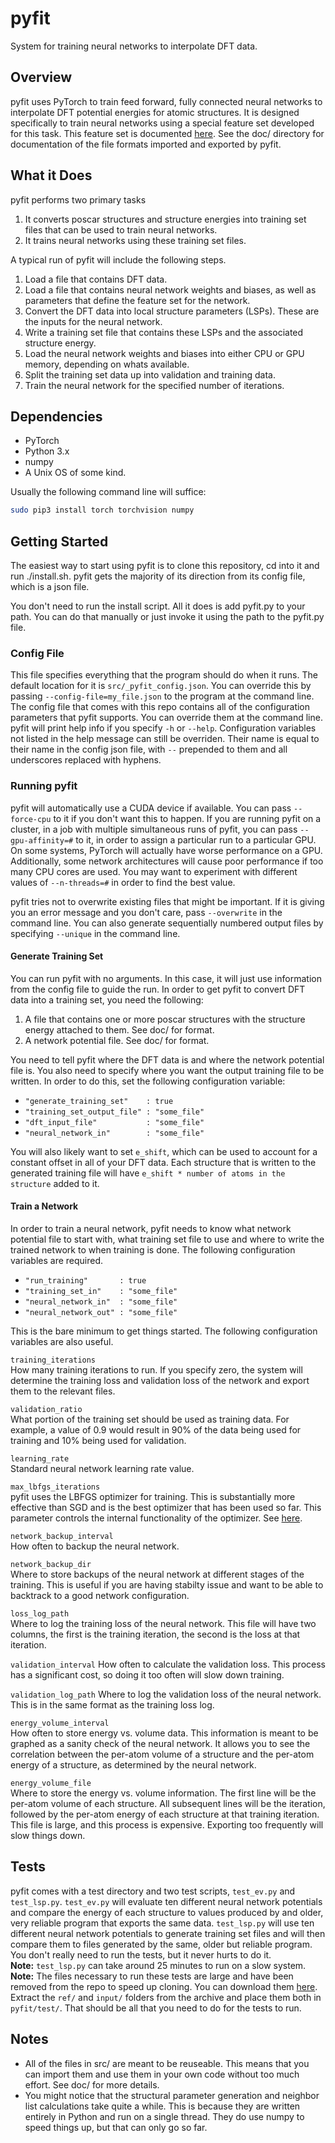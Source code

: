 # pyfit
System for training neural networks to interpolate DFT data. 

## Overview

pyfit uses PyTorch to train feed forward, fully connected neural networks to interpolate DFT potential energies for atomic structures. It is designed specifically to train neural networks using a special feature set developed for this task. This feature set is documented [here](https://www.nature.com/articles/s41467-019-10343-5.pdf?origin=ppub). See the doc/ directory for documentation of the file formats imported and exported by pyfit. 

## What it Does

pyfit performs two primary tasks

1) It converts poscar structures and structure energies into training set files that can be used to train neural networks.
2) It trains neural networks using these training set files.

A typical run of pyfit will include the following steps.

1) Load a file that contains DFT data.
2) Load a file that contains neural network weights and biases, as well as parameters that define the feature set for the network.
2) Convert the DFT data into local structure parameters (LSPs). These are the inputs for the neural network.
3) Write a training set file that contains these LSPs and the associated structure energy.
4) Load the neural network weights and biases into either CPU or GPU memory, depending on whats available.
5) Split the training set data up into validation and training data.
6) Train the neural network for the specified number of iterations.

## Dependencies

- PyTorch
- Python 3.x
- numpy
- A Unix OS of some kind.

Usually the following command line will suffice:

```bash
sudo pip3 install torch torchvision numpy
```

## Getting Started

The easiest way to start using pyfit is to clone this repository, cd into it and run ./install.sh. pyfit gets the majority of its direction from its config file, which is a json file. 

You don't need to run the install script. All it does is add pyfit.py to your path. You can do that manually or just invoke it using the path to the pyfit.py file.

### Config File

This file specifies everything that the program should do when it runs. The default location for it is `src/_pyfit_config.json`. You can override this by passing `--config-file=my_file.json` to the program at the command line. The config file that comes with this repo contains all of the configuration parameters that pyfit supports. You can override them at the command line. pyfit will print help info if you specify `-h` or `--help`. Configuration variables not listed in the help message can still be overriden. Their name is equal to their name in the config json file, with `--` prepended to them and all underscores replaced with hyphens. 

### Running pyfit

pyfit will automatically use a CUDA device if available. You can pass `--force-cpu` to it if you don't want this to happen. If you are running pyfit on a cluster, in a job with multiple simultaneous runs of pyfit, you can pass `--gpu-affinity=#` to it, in order to assign a particular run to a particular GPU. On some systems, PyTorch will actually have worse performance on a GPU. Additionally, some network architectures will cause poor performance if too many CPU cores are used. You may want to experiment with different values of `--n-threads=#` in order to find the best value.
  
pyfit tries not to overwrite existing files that might be important. If it is giving you an error message and you don't care, pass `--overwrite` in the command line. You can also generate sequentially numbered output files by specifying `--unique` in the command line.

#### Generate Training Set

You can run pyfit with no arguments. In this case, it will just use information from the config file to guide the run. In order to get pyfit to convert DFT data into a training set, you need the following:

1) A file that contains one or more poscar structures with the structure energy attached to them. See doc/ for format.
2) A network potential file. See doc/ for format.

You need to tell pyfit where the DFT data is and where the network potential file is. You also need to specify where you want the output training file to be written. In order to do this, set the following configuration variable:

- `"generate_training_set"    : true`
- `"training_set_output_file" : "some_file"`
- `"dft_input_file"           : "some_file"`
- `"neural_network_in"        : "some_file"`

You will also likely want to set `e_shift`, which can be used to account for a constant offset in all of your DFT data. Each structure that is written to the generated training file will have `e_shift * number of atoms in the structure` added to it.

#### Train a Network

In order to train a neural network, pyfit needs to know what network potential file to start with, what training set file to use and where to write the trained network to when training is done. The following configuration variables are required.

- `"run_training"       : true`
- `"training_set_in"    : "some_file"`
- `"neural_network_in"  : "some_file"`
-	`"neural_network_out" : "some_file"`

This is the bare minimum to get things started. The following configuration variables are also useful.

`training_iterations`  
How many training iterations to run. If you specify zero, the system will determine the training loss and validation loss of the network and export them to the relevant files.

`validation_ratio`  
What portion of the training set should be used as training data. For example, a value of 0.9 would result in 90% of the data being used for training and 10% being used for validation.

`learning_rate`  
Standard neural network learning rate value.

`max_lbfgs_iterations`  
pyfit uses the LBFGS optimizer for training. This is substantially more effective than SGD and is the best optimizer that has been used so far. This parameter controls the internal functionality of the optimizer. See [here](https://pytorch.org/docs/stable/optim.html?highlight=lbfgs#torch.optim.LBFGS).

`network_backup_interval`  
How often to backup the neural network.

`network_backup_dir`  
Where to store backups of the neural network at different stages of the training. This is useful if you are having stabilty issue and want to be able to backtrack to a good network configuration.

`loss_log_path`  
Where to log the training loss of the neural network. This file will have two columns, the first is the training iteration, the second is the loss at that iteration.

`validation_interval`
How often to calculate the validation loss. This process has a significant cost, so doing it too often will slow down training.

`validation_log_path`
Where to log the validation loss of the neural network. This is in the same format as the training loss log.

`energy_volume_interval`  
How often to store energy vs. volume data. This information is meant to be graphed as a sanity check of the neural network. It allows you to see the correlation between the per-atom volume of a structure and the per-atom energy of a structure, as determined by the neural network.

`energy_volume_file`  
Where to store the energy vs. volume information. The first line will be the per-atom volume of each structure. All subsequent lines will be the iteration, followed by the per-atom energy of each structure at that training iteration. This file is large, and this process is expensive. Exporting too frequently will slow things down.

## Tests

pyfit comes with a test directory and two test scripts, `test_ev.py` and `test_lsp.py`. `test_ev.py` will evaluate ten different neural network potentials and compare the energy of each structure to values produced by and older, very reliable program that exports the same data. `test_lsp.py` will use ten different neural network potentials to generate training set files and will then compare them to files generated by the same, older but reliable program. You don't really need to run the tests, but it never hurts to do it.  
**Note:** `test_lsp.py` can take around 25 minutes to run on a slow system.  
**Note:** The files necessary to run these tests are large and have been removed from the repo to speed up cloning. You can download them [here](https://drive.google.com/file/d/1rzmByWis455mQLgmnK7nnSfDA2zoDeW7/view?usp=sharing). Extract the `ref/` and `input/` folders from the archive and place them both in `pyfit/test/`. That should be all that you need to do for the tests to run.

## Notes

- All of the files in src/ are meant to be reuseable. This means that you can import them and use them in your own code without too much effort. See doc/ for more details.
- You might notice that the structural parameter generation and neighbor list calculations take quite a while. This is because they are written entirely in Python and run on a single thread. They do use numpy to speed things up, but that can only go so far.
